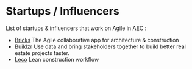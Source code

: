 # Startups / Influencers

List of startups & influencers that work on Agile in AEC :

* [Bricks](https://www.bricksapp.io/) The Agile collaborative app for architecture & construction
* [Buildzr](https://www.buildrz.io/index-en.html) Use data and bring stakeholders together to build better real estate projects faster.
* [Leco](https://leco.pro) Lean construction workflow  

